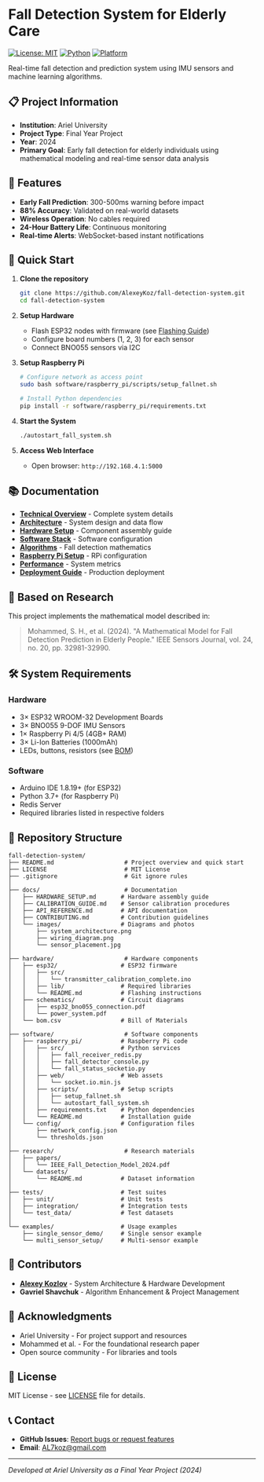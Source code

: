 # Fall Detection System for Elderly Care

[![License: MIT](https://img.shields.io/badge/License-MIT-yellow.svg)](https://opensource.org/licenses/MIT)
[![Python](https://img.shields.io/badge/python-3.7+-blue.svg)](https://www.python.org/downloads/)
[![Platform](https://img.shields.io/badge/platform-ESP32%20|%20RPi-green.svg)](https://www.espressif.com/en/products/socs/esp32)

Real-time fall detection and prediction system using IMU sensors and machine learning algorithms.

## 📋 Project Information

- **Institution**: Ariel University  
- **Project Type**: Final Year Project  
- **Year**: 2024
- **Primary Goal**: Early fall detection for elderly individuals using mathematical modeling and real-time sensor data analysis

## 🎯 Features

- **Early Fall Prediction**: 300-500ms warning before impact
- **88% Accuracy**: Validated on real-world datasets
- **Wireless Operation**: No cables required
- **24-Hour Battery Life**: Continuous monitoring
- **Real-time Alerts**: WebSocket-based instant notifications

## 🚀 Quick Start

1. **Clone the repository**
   ```bash
   git clone https://github.com/AlexeyKoz/fall-detection-system.git
   cd fall-detection-system
   ```

2. **Setup Hardware**
   - Flash ESP32 nodes with firmware (see [Flashing Guide](docs/FLASHING_GUIDE.md))
   - Configure board numbers (1, 2, 3) for each sensor
   - Connect BNO055 sensors via I2C

3. **Setup Raspberry Pi**
   ```bash
   # Configure network as access point
   sudo bash software/raspberry_pi/scripts/setup_fallnet.sh
   
   # Install Python dependencies
   pip install -r software/raspberry_pi/requirements.txt
   ```

4. **Start the System**
   ```bash
   ./autostart_fall_system.sh
   ```

5. **Access Web Interface**
   - Open browser: `http://192.168.4.1:5000`

## 📚 Documentation

- **[Technical Overview](docs/TECHNICAL_OVERVIEW.md)** - Complete system details
- **[Architecture](docs/01_ARCHITECTURE.md)** - System design and data flow
- **[Hardware Setup](docs/02_HARDWARE.md)** - Component assembly guide
- **[Software Stack](docs/03_SOFTWARE.md)** - Software configuration
- **[Algorithms](docs/04_ALGORITHMS.md)** - Fall detection mathematics
- **[Raspberry Pi Setup](docs/05_RASPBERRY_PI.md)** - RPi configuration
- **[Performance](docs/06_PERFORMANCE.md)** - System metrics
- **[Deployment Guide](docs/07_DEPLOYMENT.md)** - Production deployment

## 🔬 Based on Research

This project implements the mathematical model described in:
> Mohammed, S. H., et al. (2024). "A Mathematical Model for Fall Detection Prediction in Elderly People." 
> IEEE Sensors Journal, vol. 24, no. 20, pp. 32981-32990.

## 🛠️ System Requirements

### Hardware
- 3× ESP32 WROOM-32 Development Boards
- 3× BNO055 9-DOF IMU Sensors  
- 1× Raspberry Pi 4/5 (4GB+ RAM)
- 3× Li-Ion Batteries (1000mAh)
- LEDs, buttons, resistors (see [BOM](hardware/bom.csv))

### Software
- Arduino IDE 1.8.19+ (for ESP32)
- Python 3.7+ (for Raspberry Pi)
- Redis Server
- Required libraries listed in respective folders

## 📂 Repository Structure

```
fall-detection-system/
├── README.md                    # Project overview and quick start
├── LICENSE                      # MIT License
├── .gitignore                   # Git ignore rules
│
├── docs/                        # Documentation
│   ├── HARDWARE_SETUP.md       # Hardware assembly guide
│   ├── CALIBRATION_GUIDE.md    # Sensor calibration procedures
│   ├── API_REFERENCE.md        # API documentation
│   ├── CONTRIBUTING.md         # Contribution guidelines
│   └── images/                 # Diagrams and photos
│       ├── system_architecture.png
│       ├── wiring_diagram.png
│       └── sensor_placement.jpg
│
├── hardware/                    # Hardware components
│   ├── esp32/                  # ESP32 firmware
│   │   ├── src/
│   │   │   └── transmitter_calibration_complete.ino
│   │   ├── lib/                # Required libraries
│   │   └── README.md           # Flashing instructions
│   ├── schematics/             # Circuit diagrams
│   │   ├── esp32_bno055_connection.pdf
│   │   └── power_system.pdf
│   └── bom.csv                 # Bill of Materials
│
├── software/                    # Software components
│   ├── raspberry_pi/           # Raspberry Pi code
│   │   ├── src/                # Python services
│   │   │   ├── fall_receiver_redis.py
│   │   │   ├── fall_detector_console.py
│   │   │   └── fall_status_socketio.py
│   │   ├── web/                # Web assets
│   │   │   └── socket.io.min.js
│   │   ├── scripts/            # Setup scripts
│   │   │   ├── setup_fallnet.sh
│   │   │   └── autostart_fall_system.sh
│   │   ├── requirements.txt    # Python dependencies
│   │   └── README.md           # Installation guide
│   └── config/                 # Configuration files
│       ├── network_config.json
│       └── thresholds.json
│
├── research/                    # Research materials
│   ├── papers/
│   │   └── IEEE_Fall_Detection_Model_2024.pdf
│   └── datasets/
│       └── README.md           # Dataset information
│
├── tests/                      # Test suites
│   ├── unit/                   # Unit tests
│   ├── integration/            # Integration tests
│   └── test_data/              # Test datasets
│
└── examples/                   # Usage examples
    ├── single_sensor_demo/     # Single sensor example
    └── multi_sensor_setup/     # Multi-sensor example
```

## 👥 Contributors

- **[Alexey Kozlov](https://github.com/AlexeyKoz)** - System Architecture & Hardware Development
- **Gavriel Shavchuk** - Algorithm Enhancement & Project Management

## 🤝 Acknowledgments

- Ariel University - For project support and resources
- Mohammed et al. - For the foundational research paper
- Open source community - For libraries and tools

## 📄 License

MIT License - see [LICENSE](LICENSE) file for details.

## 📞 Contact

- **GitHub Issues**: [Report bugs or request features](https://github.com/AlexeyKoz/fall-detection-system/issues)
- **Email**: AL7koz@gmail.com

---
*Developed at Ariel University as a Final Year Project (2024)*